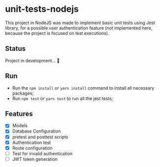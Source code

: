 # unit-tests-nodejs
This project in NodeJS was made to implement basic unit tests using Jest library, for a possible user authentication feature (not implemented here, because the project is focused on test executions).

## Status
Project in development... :rocket:

## Run
- Run the `npm install` or `yarn install` command to install all necessary packages;
- Run `npm test` or `yarn test` to run all the jest tests;

## Features
- [x] Models
- [x] Database Configuration
- [x] pretest and posttest scripts
- [x] Authentication test
- [x] Route configuration
- [ ] Test for invalid authentication
- [ ] JWT token generation
